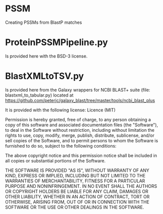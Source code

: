 # PSSM
Creating PSSMs from BlastP matches

# ProteinPSSMPipeline.py
Is provided here with the BSD-3 license.

# BlastXMLtoTSV.py
Is provided here from the Galaxy wrappers for NCBI BLAST+ suite (file: blastxml_to_tabular.py) located at https://github.com/peterjc/galaxy_blast/tree/master/tools/ncbi_blast_plus

It is provided with the following license:
Licence (MIT)

Permission is hereby granted, free of charge, to any person obtaining a copy of this software and associated documentation files (the "Software"), to deal in the Software without restriction, including without limitation the rights to use, copy, modify, merge, publish, distribute, sublicense, and/or sell copies of the Software, and to permit persons to whom the Software is furnished to do so, subject to the following conditions:

The above copyright notice and this permission notice shall be included in all copies or substantial portions of the Software.

THE SOFTWARE IS PROVIDED "AS IS", WITHOUT WARRANTY OF ANY KIND, EXPRESS OR IMPLIED, INCLUDING BUT NOT LIMITED TO THE WARRANTIES OF MERCHANTABILITY, FITNESS FOR A PARTICULAR PURPOSE AND NONINFRINGEMENT. IN NO EVENT SHALL THE AUTHORS OR COPYRIGHT HOLDERS BE LIABLE FOR ANY CLAIM, DAMAGES OR OTHER LIABILITY, WHETHER IN AN ACTION OF CONTRACT, TORT OR OTHERWISE, ARISING FROM, OUT OF OR IN CONNECTION WITH THE SOFTWARE OR THE USE OR OTHER DEALINGS IN THE SOFTWARE.
